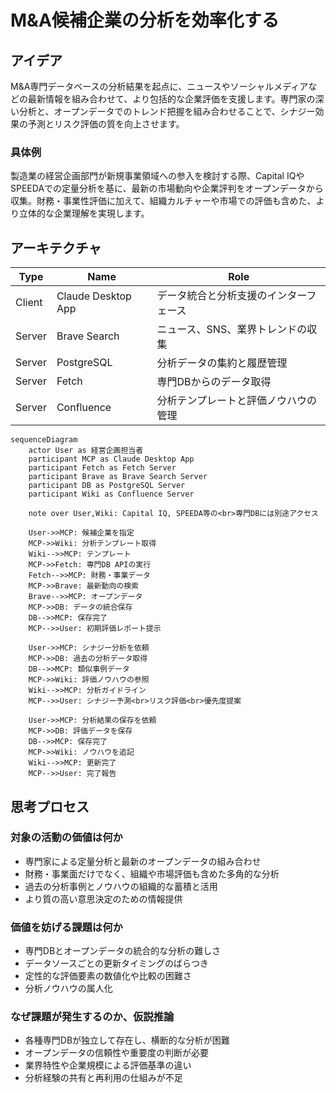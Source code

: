 # M&A候補企業の分析を効率化する

## アイデア
M&A専門データベースの分析結果を起点に、ニュースやソーシャルメディアなどの最新情報を組み合わせて、より包括的な企業評価を支援します。専門家の深い分析と、オープンデータでのトレンド把握を組み合わせることで、シナジー効果の予測とリスク評価の質を向上させます。<br>

### 具体例
製造業の経営企画部門が新規事業領域への参入を検討する際、Capital IQやSPEEDAでの定量分析を基に、最新の市場動向や企業評判をオープンデータから収集。財務・事業性評価に加えて、組織カルチャーや市場での評価も含めた、より立体的な企業理解を実現します。<br>

## アーキテクチャ
| Type | Name | Role |
|--|--|--|
| Client | Claude Desktop App | データ統合と分析支援のインターフェース |
| Server | Brave Search | ニュース、SNS、業界トレンドの収集 |
| Server | PostgreSQL | 分析データの集約と履歴管理 |
| Server | Fetch | 専門DBからのデータ取得 |
| Server | Confluence | 分析テンプレートと評価ノウハウの管理 |

```mermaid
sequenceDiagram
    actor User as 経営企画担当者
    participant MCP as Claude Desktop App
    participant Fetch as Fetch Server
    participant Brave as Brave Search Server
    participant DB as PostgreSQL Server
    participant Wiki as Confluence Server

    note over User,Wiki: Capital IQ, SPEEDA等の<br>専門DBには別途アクセス

    User->>MCP: 候補企業を指定
    MCP->>Wiki: 分析テンプレート取得
    Wiki-->>MCP: テンプレート
    MCP->>Fetch: 専門DB APIの実行
    Fetch-->>MCP: 財務・事業データ
    MCP->>Brave: 最新動向の検索
    Brave-->>MCP: オープンデータ
    MCP->>DB: データの統合保存
    DB-->>MCP: 保存完了
    MCP-->>User: 初期評価レポート提示

    User->>MCP: シナジー分析を依頼
    MCP->>DB: 過去の分析データ取得
    DB-->>MCP: 類似事例データ
    MCP->>Wiki: 評価ノウハウの参照
    Wiki-->>MCP: 分析ガイドライン
    MCP-->>User: シナジー予測<br>リスク評価<br>優先度提案

    User->>MCP: 分析結果の保存を依頼
    MCP->>DB: 評価データを保存
    DB-->>MCP: 保存完了
    MCP->>Wiki: ノウハウを追記
    Wiki-->>MCP: 更新完了
    MCP-->>User: 完了報告
```

## 思考プロセス

### 対象の活動の価値は何か
- 専門家による定量分析と最新のオープンデータの組み合わせ
- 財務・事業面だけでなく、組織や市場評価も含めた多角的な分析
- 過去の分析事例とノウハウの組織的な蓄積と活用
- より質の高い意思決定のための情報提供

### 価値を妨げる課題は何か
- 専門DBとオープンデータの統合的な分析の難しさ
- データソースごとの更新タイミングのばらつき
- 定性的な評価要素の数値化や比較の困難さ
- 分析ノウハウの属人化

### なぜ課題が発生するのか、仮説推論
- 各種専門DBが独立して存在し、横断的な分析が困難
- オープンデータの信頼性や重要度の判断が必要
- 業界特性や企業規模による評価基準の違い
- 分析経験の共有と再利用の仕組みが不足